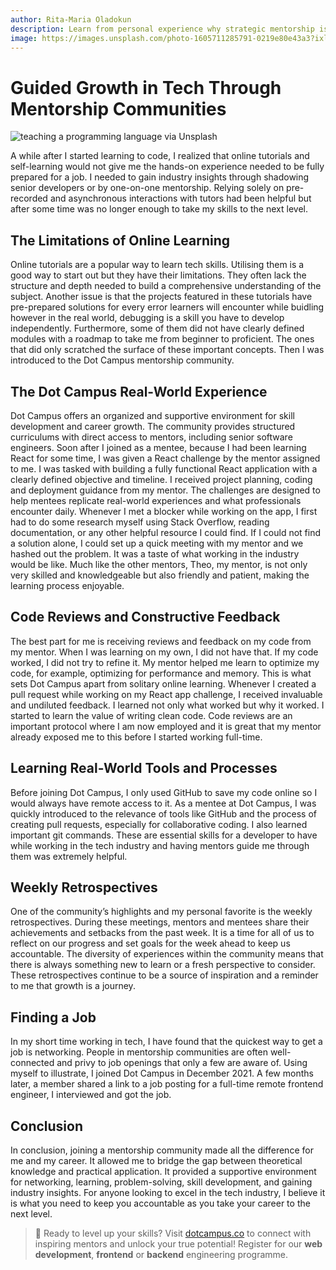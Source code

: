 ```yaml
---
author: Rita-Maria Oladokun
description: Learn from personal experience why strategic mentorship is the missing link between theory and practice in your journey to acquiring a technology skill.
image: https://images.unsplash.com/photo-1605711285791-0219e80e43a3?ixlib=rb-4.0.3&ixid=M3wxMjA3fDB8MHxzZWFyY2h8MTB8fGxlYXJuJTIwdG8lMjBjb2RlfGVufDB8fDB8fHww&auto=format&fit=crop&w=800&q=60
---
```

# Guided Growth in Tech Through Mentorship Communities

![teaching a programming language via Unsplash](https://images.unsplash.com/photo-1605711285791-0219e80e43a3?ixlib=rb-4.0.3&ixid=M3wxMjA3fDB8MHxzZWFyY2h8MTB8fGxlYXJuJTIwdG8lMjBjb2RlfGVufDB8fDB8fHww&auto=format&fit=crop&w=800&q=60)

A while after I started learning to code, I realized that online tutorials and self-learning would not give me the hands-on experience needed to be fully prepared for a job. I needed to gain industry insights through shadowing senior developers or by one-on-one mentorship. Relying solely on pre-recorded and asynchronous interactions with tutors had been helpful but after some time was no longer enough to take my skills to the next level. 

## The Limitations of Online Learning

Online tutorials are a popular way to learn tech skills. Utilising them is a good way to start out but they have their limitations. They often lack the structure and depth needed to build a comprehensive understanding of the subject. Another issue is that the projects featured in these tutorials have pre-prepared solutions for every error learners will encounter while buidling however in the real world, debugging is a skill you have to develop independently. Furthermore, some of them did not have clearly defined modules with a roadmap to take me from beginner to proficient. The ones that did only scratched the surface of these important concepts. Then I was introduced to the Dot Campus mentorship community. 

## The Dot Campus Real-World Experience
Dot Campus offers an organized and supportive environment for skill development and career growth. The community provides structured curriculums with direct access to mentors, including senior software engineers. Soon after I joined as a mentee, because I had been learning React for some time, I was given a React challenge by the mentor assigned to me. I was tasked with building a fully functional React application with a clearly defined objective and timeline. I received project planning, coding and deployment guidance from my mentor. The challenges are designed to help mentees replicate real-world experiences and what professionals encounter daily. Whenever I met a blocker while working on the app,  I first had to do some research myself using Stack Overflow, reading documentation, or any other helpful resource I could find. If I could not find a solution alone, I could set up a quick meeting with my mentor and we hashed out the problem. It was a taste of what working in the industry would be like. Much like the other mentors, Theo, my mentor, is not only very skilled and knowledgeable but also friendly and patient, making the learning process enjoyable.

## Code Reviews and Constructive Feedback
The best part for me is receiving reviews and feedback on my code from my mentor. When I was learning on my own, I did not have that. If my code worked, I did not try to refine it. My mentor helped me learn to optimize my code, for example, optimizing for performance and memory. This is what sets Dot Campus apart from solitary online learning. Whenever I created a pull request while working on my React app challenge, I received invaluable and undiluted feedback. I learned not only what worked but why it worked. I started to learn the value of writing clean code. Code reviews are an important protocol where I am now employed and it is great that my mentor already exposed me to this before I started working full-time.

## Learning Real-World Tools and Processes
Before joining Dot Campus, I only used GitHub to save my code online so I would always have remote access to it. As a mentee at Dot Campus, I was quickly introduced to the relevance of tools like GitHub and the process of creating pull requests, especially for collaborative coding. I also learned important git commands. These are essential skills for a developer to have while working in the tech industry and having mentors guide me through them was extremely helpful.

## Weekly Retrospectives
One of the community’s highlights and my personal favorite is the weekly retrospectives. During these meetings, mentors and mentees share their achievements and setbacks from the past week. It is a time for all of us to reflect on our progress and set goals for the week ahead to keep us accountable. The diversity of experiences within the community means that there is always something new to learn or a fresh perspective to consider. These retrospectives continue to be a source of inspiration and a reminder to me that growth is a journey.

## Finding a Job
In my short time working in tech, I have found that the quickest way to get a job is networking. People in mentorship communities are often well-connected and privy to job openings that only a few are aware of. Using myself to illustrate, I joined Dot Campus in December 2021. A few months later, a member shared a link to a job posting for a full-time remote frontend engineer, I interviewed and got the job.

## Conclusion
In conclusion, joining a mentorship community made all the difference for me and my career. It allowed me to bridge the gap between theoretical knowledge and practical application. It provided a supportive environment for networking, learning, problem-solving, skill development, and gaining industry insights. For anyone looking to excel in the tech industry, I believe it is what you need to keep you accountable as you take your career to the next level.

   > 📢 Ready to level up your skills? Visit [dotcampus.co](http://dotcampus.co) to connect with inspiring mentors and unlock your true potential! Register for our **web development**, **frontend** or **backend** engineering programme.

